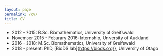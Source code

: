 ```yaml
---
layout: page
permalink: /cv/
title: CV
---
```


- 2012 - 2015: B.Sc. Biomathematics, University of Greifswald
- November 2015 - Feburary 2016: Internship, University of Auckland
- 2016 - 2018: M.Sc. Biomathematics, University of Greifswald
- 2018 - present: PhD, [BioDS lab]{https://biods.org/}, University of Otago
